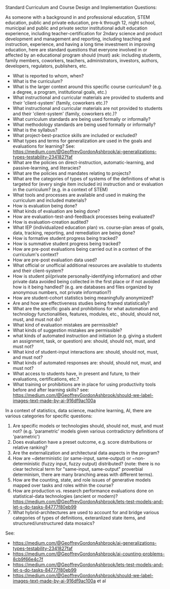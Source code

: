 Standard Curriculum and Course Design and Implementation Questions:

As someone with a background in and professional education, STEM education, public and private education, pre-k through 12, night school, municipal and public and private sector institutional adult education experience, including teacher-certification for 2ndary science and product development and management and reporting, including teaching and instruction, experience, and having a long time investment in improving education, here are standard questions that everyone involved in or affected by an educational program should (must) ask: including students, family members, coworkers, teachers, administrators, investors, authors, developers, regulators, publishers, etc. 

- What is reported to whom, when?
- What is the curriculum?
- What is the larger context around this specific course curriculum? (e.g. a degree, a program, institutional goals, etc.)
- What instructional and curricular materials are provided to students and their 'client-system' (family, coworkers etc.)?
- What instructional and curricular materials are not provided to students and their 'client-system' (family, coworkers etc.)? 
- What curriculum standards are being used formally or informally?
- What methodology standards are being used formally or informally?
- What is the syllabus?
- What project-best-practice skills are included or excluded?
- What types and terms for generalization are used in the goals and evaluations for learning? See: https://medium.com/@GeoffreyGordonAshbrook/ai-generalizations-types-testability-2341827faf 
- What are the policies on direct-instruction, automatic-learning, and passive-learning, and literacies?
- What are the policies and mandates relating to projects?
- What are the categories of types of systems of the definitions of what is targeted for (every single item included in) instruction and or evaluation in the curriculum? (e.g. in a context of STEM)
- What tools and processes are available and used in making the curriculum and included materials?
- How is evaluation being done?
- What kinds of evaluation are being done?
- How are evaluation-test-and-feedback processes being evaluated?
- How is evaluation-creation audited?
- What IEP (individualized education plan) vs. course-plan areas of goals, data, tracking, reporting, and remediation are being done?
- How is formative student progress being tracked?
- How is summative student progress being tracked?
- How are pre-post evaluations being carried out in a context of the curriculum's context?
- How are pre-post evaluation data used?
- What official or unofficial additional resources are available to students and their client-system?
- How is student pii(private personally-identifying information) and other private data avoided being collected in the first place or if not avoided how is it being handled? (e.g. are databases and files organized by anonymous numbers, not private information?)
- How are student-cohort statistics being meaningfully anonymized?
- Are and how are effectiveness studies being framed statistically?
- What are the specific goals and prohibitions for what automation
and technology functionalities, features, modules, etc., should, should not, must, and must not do?
- What kind of evaluation mistakes are permissible?
- What kinds of suggestion mistakes are permissible?
- what kinds of automated instruction and initiation (e.g. giving a student an assignment, task, or question) are: should, should not, must, and must not?
- What kind of student-input interactions are: should, should not, must, and must not?
- What kinds of automated responses are: should, should not, must, and must not?
- What access to students have, in present and future, to their evaluations, certifications, etc.?
- What training or prohibitions are in place for using productivity tools before and after learning skills? see: https://medium.com/@GeoffreyGordonAshbrook/should-we-label-images-text-made-by-ai-916df9ac100a 

In a context of statistics, data science, machine learning, AI, there are various categories for specific questions:

1. Are specific models or technologies should, should not, must, and must not? (e.g. 'parametric' models given various contradictory definitions of 'parametric')
1. Does evaluation have a preset outcome, e.g. score distributions or relative ranking?
2. Are the externalization and architectural data aspects in the program?
3. How are ~deterministic (or same-input, same-output) or ~non-deterministic (fuzzy input, fuzzy output) distributed? (note: there is no clear technical term for "same-input, same-output" proverbial determinism, there are many branching areas with different terms). 
4. How are the counting, state, and role issues of generative models mapped over tasks and roles within the course?
5. How are production vs. research performance evaluations done on statistical-data technologies (ancient or modern)? https://medium.com/@GeoffreyGordonAshbrook/lets-test-models-and-let-s-do-tasks-84777f80eb99
6. What hybrid-architectures are used to account for and bridge various categories of types of definitions, exteranlized state items, and structured/unstructured data mosaics? 

See:
- https://medium.com/@GeoffreyGordonAshbrook/ai-generalizations-types-testability-2341827faf
- https://medium.com/@GeoffreyGordonAshbrook/ai-counting-problems-8cb9f66e4c7f 
- https://medium.com/@GeoffreyGordonAshbrook/lets-test-models-and-let-s-do-tasks-84777f80eb99 
- https://medium.com/@GeoffreyGordonAshbrook/should-we-label-images-text-made-by-ai-916df9ac100a 
et al
